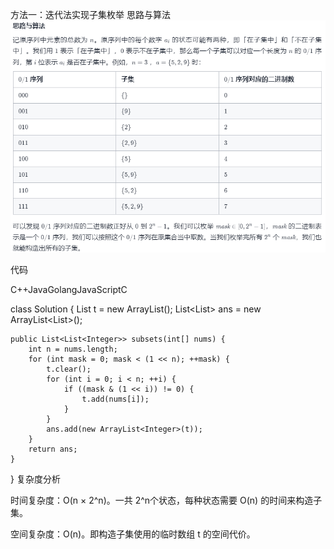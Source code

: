 方法一：迭代法实现子集枚举
思路与算法
![img.png](img.png)

代码

C++JavaGolangJavaScriptC

class Solution {
List<Integer> t = new ArrayList<Integer>();
List<List<Integer>> ans = new ArrayList<List<Integer>>();

    public List<List<Integer>> subsets(int[] nums) {
        int n = nums.length;
        for (int mask = 0; mask < (1 << n); ++mask) {
            t.clear();
            for (int i = 0; i < n; ++i) {
                if ((mask & (1 << i)) != 0) {
                    t.add(nums[i]);
                }
            }
            ans.add(new ArrayList<Integer>(t));
        }
        return ans;
    }
}
复杂度分析

时间复杂度：O(n × 2^n)。一共 2^n个状态，每种状态需要 O(n) 的时间来构造子集。

空间复杂度：O(n)。即构造子集使用的临时数组 t 的空间代价。
